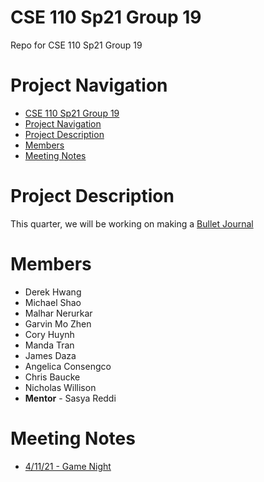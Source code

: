 # CSE 110 Sp21 Group 19
Repo for CSE 110 Sp21 Group 19

# Project Navigation
- [CSE 110 Sp21 Group 19](#cse-110-sp21-group-19)
- [Project Navigation](#project-navigation)
- [Project Description](#project-description)
- [Members](#members)
- [Meeting Notes](#meeting-notes)

# Project Description
This quarter, we will be working on making a [Bullet Journal](https://en.wikipedia.org/wiki/Bullet_journal)

# Members
- Derek Hwang 
- Michael Shao
- Malhar Nerurkar
- Garvin Mo Zhen
- Cory Huynh
- Manda Tran
- James Daza
- Angelica Consengco
- Chris Baucke
- Nicholas Willison
- **Mentor** - Sasya Reddi

# Meeting Notes
- [4/11/21 - Game Night](admin/meetings/041121-gamenight.md)


